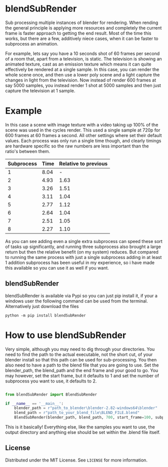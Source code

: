 # blendSubRender
Sub processing multiple instances of blender for rendering. When rending the general principle is applying more 
resources and completely the current frame is faster approach to getting the end result. Most of the time this works, 
but there are a few, additively niece cases, when it can be faster to subprocess an animation. 

For example, lets say you have a 10 seconds shot of 60 frames per second of a room that, apart from a television, is 
static. The television is showing an animated texture, cast as an emission texture which means it can quite effectively
be rendered at a single sample. In this case, you can render the whole scene once, and then use a lower poly scene and
a light capture the changes in light from the television. Now instead of render 600 frames at say 5000 samples, you 
instead render 1 shot at 5000 samples and then just capture the television at 1 sample. 

# Example

In this case a scene with image texture with a video taking up 100% of the scene was used in the cycles render. This 
used a single sample at 720p for 600 frames at 60 frames a second. All other settings where set their default values.
Each process was only run a single time though, and clearly timings are hardware specific so the raw numbers are less
important than the ratio's between them.

| Subprocess   | Time  | Relative to previous  |
|--------------|-------|-----------------------|
| 1            | 8.04  |      -                |
| 2            | 4.93  | 1.63                  |
| 3            | 3.26  | 1.51                  |
| 4            | 3.11  | 1.04                  |
| 5            | 2.77  | 1.12                  |
| 6            | 2.64  | 1.04                  |
| 7            | 2.51  | 1.05                  |
| 8            | 2.27  | 1.10                  |

As you can see adding even a single extra subprocess can speed these sort of tasks up significantly, and running three 
subprocess also brought a large return but then the relative benefit (on my system) reduces. But compared to running the
same process with just a single subprocess adding in at least 1 addition subprocess has been useful in my experience, so
i have made this available so you can use it as well if you want.

## blendSubRender
blendSubRender is available via Pypi so you can just pip install it, if your a windows user the following command can
be used from the terminal. Alternatively just download the files 

```shell script
python -m pip install blendSubRender
```

# How to use blendSubRender

Very simple, although you may need to dig through your directories. You need to find the path to the actual executable,
not the short cut, of your blender install so that this path can be used for sub-processing. You then also need to have
a path to the blend file that you are going to use. Set the blender_path, the blend_path and the end frame and your 
good to go. You may however, set the start frame, but it defaults to 1 and set the number of subprocess you want to use,
it defaults to 2. 

```python

from blendSubRender import BlendSubRender

if __name__ == '__main__':
    blender_path = r"path_to_blender\blender-2.82-windows64\blender"
    blend_path = r"path_to_your_blend_file\BLEND_FILE.blend"
    BlendSubRender(blender_path, blend_path, 700, start_frame=100, subproccess=8).sub_render()

```

This is it basically! Everything else, like the samples you want to use, the output directory and anything else should
be set within the .blend file itself. 

## License
Distributed under the MIT License. See `LICENSE` for more information.
